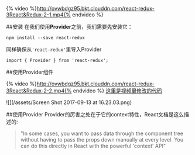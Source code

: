 {% video %}http://ovwbdgz95.bkt.clouddn.com/react-redux-3React&Redux-2-1.mp4{% endvideo %}

##安装
在我们使用**Provider**之前，我们需要先安装它：
```
npm install --save react-redux
```

同样确保从`'react-redux'`里导入Provider
```
import { Provider } from 'react-redux';
```

##使用Provider组件

{% video %}http://ovwbdgz95.bkt.clouddn.com/react-redux-3React&Redux-2-2.mp4{% endvideo %}
[这里是视频里修改的代码](https://github.com/udacity/reactnd-udacimeals-complete/commit/b8d39c14c22f7b9067a807a3a76ae133923b1669)

![](/assets/Screen Shot 2017-09-13 at 16.23.03.png)

##使用Provider
Provider的厉害之处在于它的context特性，React文档是这么描述的:
>"In some cases, you want to pass data through the component tree without having to pass the props down manually at every level. You can do this directly in React with the powerful 'context' API"

